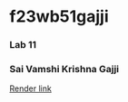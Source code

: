 # f23wb51gajji
### Lab 11
### Sai Vamshi Krishna Gajji

[Render link](https://s23db51gajji.onrender.com)

